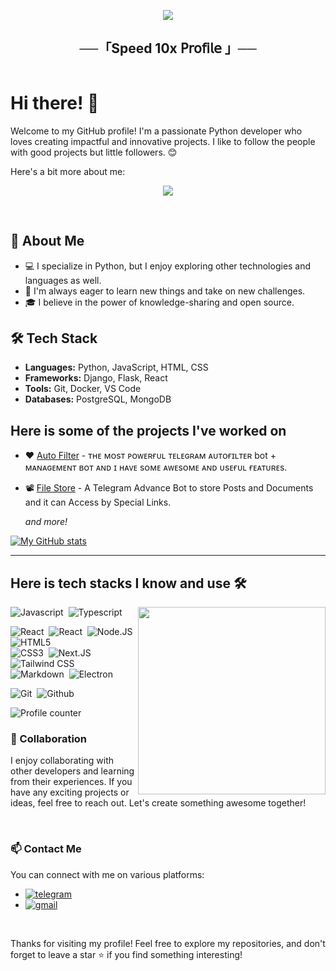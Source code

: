 <p align="center">
  <img src="https://readme-typing-svg.herokuapp.com?color=DC143C&center=true&lines=Welcome+to+My+GitHub+Profile;Exploring+the+world+of+code;Sharing+my+projects+and+learnings;Enjoy+your+stay!&width=600&height=180">
</p>

<h2 align="center">
    ──「Speed 10x 𝖯𝗋𝗈𝖿𝗂𝗅𝖾 」──
</h2>

<div style="display: flex;">
  <div style="flex: 1;">

# Hi there! 👋

Welcome to my GitHub profile! I'm a passionate Python developer who loves creating impactful and innovative projects. 
I like to follow the people with good projects but little followers. 😊

Here's a bit more about me:
<p align="center">
<img src="https://te.legra.ph/file/ff723c97db78d93ed2c4a-f6fd9a868aaae33953.jpg">
</p>

<br>

## 🌟 About Me

- 💻 I specialize in Python, but I enjoy exploring other technologies and languages as well.
- 🚀 I'm always eager to learn new things and take on new challenges.
- 🎓 I believe in the power of knowledge-sharing and open source.

## 🛠️ Tech Stack

- **Languages:** Python, JavaScript, HTML, CSS
- **Frameworks:** Django, Flask, React
- **Tools:** Git, Docker, VS Code
- **Databases:** PostgreSQL, MongoDB

## Here is some of the projects I've worked on

- ❤  [Auto Filter](https://github.com/Speed10x/Riya_V5.1-Backup-) - ᴛʜᴇ ᴍᴏsᴛ ᴩᴏᴡᴇʀғᴜʟ ᴛᴇʟᴇɢʀᴀᴍ ᴀᴜᴛᴏғɪʟᴛᴇʀ bot + ᴍᴀɴᴀɢᴇᴍᴇɴᴛ ʙᴏᴛ ᴀɴᴅ ɪ ʜᴀᴠᴇ sᴏᴍᴇ ᴀᴡᴇsᴏᴍᴇ ᴀɴᴅ ᴜsᴇғᴜʟ ғᴇᴀᴛᴜʀᴇs.
- 📽️ [File Store](https://github.com/Speed10x/FileStore-Sneha-V3) - A Telegram Advance Bot to store Posts and Documents and it can Access by Special Links. 

  _and more!_

[![My GitHub stats](https://github-readme-stats.vercel.app/api?username=codeflix-bots)](https://github.com/codeflix-bots/github-readme-stats)

---

## Here is tech stacks I know and use 🛠

<img src="https://github-readme-stats.vercel.app/api/top-langs/?username=proyato&langs_count=10" align="right" width="300px">

![Javascript](https://img.shields.io/badge/-Javascript-2f1a47?style=flat&logo=javascript)&nbsp;
![Typescript](https://img.shields.io/badge/-Typescript-2f1a47?style=flat&logo=typescript)&nbsp;

![React](https://img.shields.io/badge/-React-2f1a47?style=flat&logo=react)&nbsp;
![React](https://img.shields.io/badge/-React%20Native-2f1a47?style=flat&logo=react)&nbsp;
![Node.JS](https://img.shields.io/badge/-Node.JS-2f1a47?style=flat&logo=node.js)&nbsp;
![HTML5](https://img.shields.io/badge/-HTML5-2f1a47?style=flat&logo=html5)&nbsp;  
![CSS3](https://img.shields.io/badge/-CSS3-2f1a47?style=flat&logo=css3&logoColor=039be5)&nbsp;
![Next.JS](https://img.shields.io/badge/-Next.JS-2f1a47?style=flat&logo=next.js)&nbsp;
![Tailwind CSS](https://img.shields.io/badge/-Tailwind%20CSS-2f1a47?style=flat&logo=tailwindcss)&nbsp;  
![Markdown](https://img.shields.io/badge/-Markdown-2f1a47?style=flat&logo=markdown)&nbsp;
![Electron](https://img.shields.io/badge/-Electron-2f1a47?style=flat&logo=electron)&nbsp;

![Git](https://img.shields.io/badge/-Git-2f1a47?style=flat&logo=git)&nbsp;
![Github](https://img.shields.io/badge/-Github-2f1a47?style=flat&logo=github)&nbsp;

![Profile counter](https://moe-counter.glitch.me/get/@codeflix-bots)

### 🤝 Collaboration

I enjoy collaborating with other developers and learning from their experiences. If you have any exciting projects or ideas, feel free to reach out. Let's create something awesome together!

<br>

### 📫 Contact Me

You can connect with me on various platforms:

- [![telegram](https://img.shields.io/badge/Yato-Telegram-blue?style=for-the-badge&logo=telegram)](https://t.me/maximize0)
- [![gmail](https://img.shields.io/badge/Codeflix_Bots-Gmail-red?style=for-the-badge&logo=gmail)](mailto:princeaemyyt@gmail.com)

<br>

Thanks for visiting my profile! Feel free to explore my repositories, and don't forget to leave a star ⭐️ if you find something interesting!
<!---
Speed10x/Speed10x is a ✨ special ✨ repository because its `README.md` (this file) appears on your GitHub profile.
You can click the Preview link to take a look at your changes.
--->
